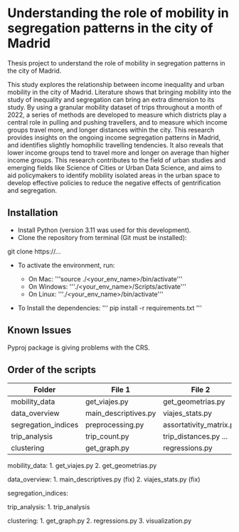 # Understanding the role of mobility in segregation patterns in the city of Madrid
Thesis project to understand the role of mobility in segregation patterns in the city of Madrid.

This study explores the relationship between income inequality and urban mobility in the city of Madrid. Literature shows that bringing mobility into the study of inequality and segregation can bring an extra dimension to its study. By using a granular mobility dataset of trips throughout a month of 2022, a series of methods are developed to measure which districts play a central role in pulling and pushing travellers, and to measure which income groups travel more, and longer distances within the city. This research provides insights on the ongoing income segregation patterns in Madrid, and identifies slightly homophilic travelling tendencies. It also reveals that lower income groups tend to travel more and longer on average than higher income groups. This research contributes to the field of urban studies and emerging fields like Science of Cities or Urban Data Science, and aims to aid policymakers to identify mobility isolated areas in the urban space to develop effective policies to reduce the negative effects of gentrification and segregation.

## Installation

- Install Python (version 3.11 was used for this development).
- Clone the repository from terminal (Git must be installed):

git clone https://...

- To activate the environment, run:
    - On Mac: 
    '''source ./<your_env_name>/bin/activate'''
    - On Windows:
     '''./<your_env_name>/Scripts/activate'''
    - On Linux:
     '''./<your_env_name>/bin/activate'''

- To Install the dependencies:
'''
pip install -r requirements.txt
'''

## Known Issues

Pyproj package is giving problems with the CRS.

## Order of the scripts

| Folder | File 1 | File 2 | File 3 |
| --- | --- | --- | --- |
| mobility_data | get_viajes.py | get_geometrias.py | ... |
| data_overview | main_descriptives.py  | viajes_stats.py | ... |
| segregation_indices | preprocessing.py  | assortativity_matrix.py| morans_i.py |
| trip_analysis | trip_count.py  | trip_distances.py  ... |
| clustering | get_graph.py  | regressions.py | visualization |


mobility_data:
    1. get_viajes.py 
    2. get_geometrias.py

data_overview:
    1. main_descriptives.py (fix)
    2. viajes_stats.py (fix)

segregation_indices:

trip_analysis:
    1. trip_analysis

clustering:
    1. get_graph.py
    2. regressions.py
    3. visualization.py
 
